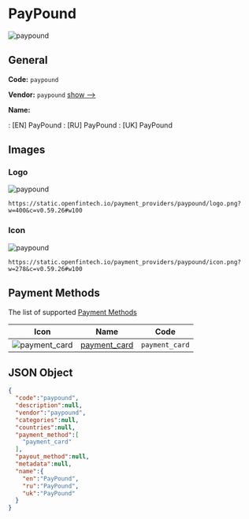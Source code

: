 
# PayPound 
![paypound](https://static.openfintech.io/payment_providers/paypound/logo.png?w=400&c=v0.59.26#w100)  

## General 
 
**Code:** `paypound` 
 
**Vendor:** `paypound` [show -->](/vendors/paypound/) 
 
**Name:** 
 
:	[EN] PayPound 
:	[RU] PayPound 
:	[UK] PayPound 
 

## Images 

### Logo 
 
![paypound](https://static.openfintech.io/payment_providers/paypound/logo.png?w=400&c=v0.59.26#w100)  

```
https://static.openfintech.io/payment_providers/paypound/logo.png?w=400&c=v0.59.26#w100
```  

### Icon 
 
![paypound](https://static.openfintech.io/payment_providers/paypound/icon.png?w=278&c=v0.59.26#w100)  

```
https://static.openfintech.io/payment_providers/paypound/icon.png?w=278&c=v0.59.26#w100
```  

## Payment Methods 
 
The list of supported [Payment Methods](/payment-methods/) 

|Icon|Name|Code| 
|:---:|:---:|:---:| 
|![payment_card](https://static.openfintech.io/payment_methods/payment_card/icon.svg?w=278&c=v0.59.26#w100) |[payment_card](/payment-methods/payment_card/)|`payment_card`| 
 

## JSON Object 

```json
{
  "code":"paypound",
  "description":null,
  "vendor":"paypound",
  "categories":null,
  "countries":null,
  "payment_method":[
    "payment_card"
  ],
  "payout_method":null,
  "metadata":null,
  "name":{
    "en":"PayPound",
    "ru":"PayPound",
    "uk":"PayPound"
  }
}
```  
